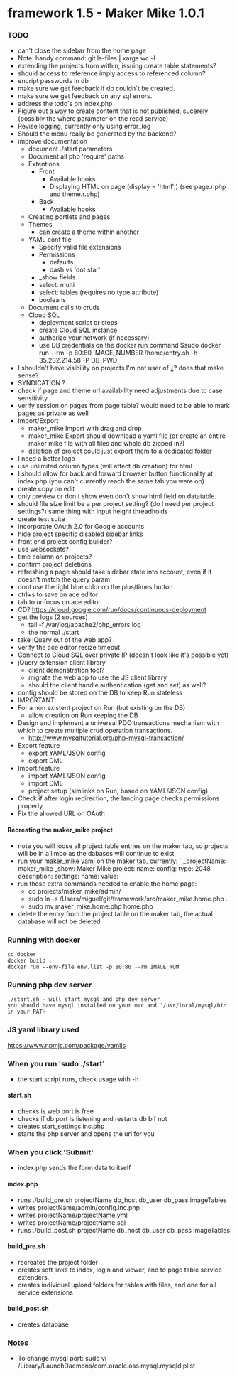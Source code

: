 # framework 1.5 - Maker Mike 1.0.1
### TODO
- can't close the sidebar from the home page
- Note: handy command: git ls-files | xargs wc -l
- extending the projects from within, issuing create table statements?
- should access to reference imply access to referenced column?
- encript passwords in db
- make sure we get feedback if db couldn´t be created.
- make sure we get feedback on any sql errors.
- address the todo's on index.php
- Figure out a way to create content that is not published, sucerely (possibly the where parameter on the read service)
- Revise logging, currently only using error_log
- Should the menu really be generated by the backend?
- improve documentation
	- document ./start parameters
	- Document all php 'require' paths
	- Extentions
		- Front
			- Available hooks
			- Displaying HTML on page (display = 'html';) (see page.r.php and theme.r.php)
		- Back
			- Available hooks
	- Creating portlets and pages
	- Themes
		- can create a theme within another
	- YAML conf file
		- Specify valid file extensions
		- Permissions
			- defaults
			- dash vs 'dot star'
		- _show fields
		- select: multi
		- select: tables (requires no type attribute)
		- booleans
	- Document calls to cruds
	- Cloud SQL
		- deployment script or steps
		- create Cloud SQL instance
		- authorize your network (if necessary)
		- use DB credentials on the docker run command $sudo docker run --rm -p 80:80 IMAGE_NUMBER /home/entry.sh -h 35.232.214.58 -P DB_PWD
- I shouldn't have visibility on projects I'm not user of ¿? does that make sense?
- SYNDICATION ?
- check if page and theme url availability need adjustments due to case sensitivity
- verify session on pages from page table? would need to be able to mark pages as private as well
- Import/Export
	- maker_mike Import with drag and drop
	- maker_mike Export should download a yaml file (or create an entire maker mike file with all files and whole db zipped in?)
	- deletion of project could just export them to a dedicated folder
- I need a better logo
- use unlimited column types (will affect db creation) for html
- I should allow for back and forward browser button functionality at index.php (you can't currently reach the same tab you were on)
- create copy on edit
- only preview or don't show even don't show html field on datatable.
- should file size limit be a per project setting? (do I need per project settings?) same thing with input height threadholds
- create test suite
- incorporate OAuth 2.0 for Google accounts
- hide project specific disabled sidebar links 
- front end project config builder?
- use websockets?
- time column on projects?
- confirm project deletions
- refreshing a page should take sidebar state into account, even if it doesn't match the query param
- dont use the light blue color on the plus/times button
- ctrl+s to save on ace editor
- tab to unfocus on ace editor
- CD? https://cloud.google.com/run/docs/continuous-deployment
- get the logs (2 sources)
	- tail -f /var/log/apache2/php_errors.log
	- the normal ./start
- take jQuery out of the web app?
- verify the ace editor resize timeout
- Connect to Cloud SQL over private IP (doesn't look like it's possible yet)
- jQuery extension client library
	- client demonstration tool?
	- migrate the web app to use the JS client library
	- should the client handle authentication (get and set) as well?
- config should be stored on the DB to keep Run stateless
- IMPORTANT:
- For a non existent project on Run (but existing on the DB)
	- allow creation on Run keeping the DB
- Design and implement a universal PDO transactions mechanism with which to create multiple crud operation transactions.
	- http://www.mysqltutorial.org/php-mysql-transaction/
- Export feature
	- export YAML/JSON config
	- export DML
- Import feature
	- import YAML/JSON config
	- import DML
	- project setup (simlinks on Run, based on YAML/JSON config)
- Check if after login redirection, the landing page checks permissions properly
- Fix the allowed URL on OAuth

#### Recreating the maker_mike project
- note you will loose all project table entries on the maker tab, so projects will be in a limbo as the dabases will continue to exist
- run your maker_mike yaml on the maker tab, currently:
´
_projectName: maker_mike
_show: Maker Mike
project: 
  name: 
  config: 
    type: 2048 
  description:
settings:
  name:
  value: 
´
- run these extra commands needed to enable the home page:
	- cd projects/maker_mike/admin/
	- sudo ln -s /Users/miguel/git/framework/src/maker_mike.home.php .
	- sudo mv maker_mike.home.php home.php
- delete the entry from the project table on the maker tab, the actual database will not be deleted

### Running with docker
	cd docker
	docker build .
	docker run --env-file env.list -p 80:80 --rm IMAGE_NUM

### Running php dev server 
	./start.sh - will start mysql and php dev server
	you should have mysql installed on your mac and '/usr/local/mysql/bin' in your PATH

### JS yaml library used
https://www.npmjs.com/package/yamljs

### When you run 'sudo ./start'
- the start script runs, check usage with -h

#### start.sh
- checks is web port is free
- checks if db port is listening and restarts db bif not
- creates start_settings.inc.php
- starts the php server and opens the url for you

### When you click 'Submit'
- index.php sends the form data to itself

#### index.php
- runs ./build_pre.sh projectName db_host db_user db_pass imageTables
- writes projectName/admin/config.inc.php
- writes projectName/projectName.yml
- writes projectName/projectName.sql
- runs ./build_post.sh projectName db_host db_user db_pass imageTables

#### build_pre.sh
- recreates the project folder
- creates soft links to index, login and viewer, and to page table service extenders.
- creates individual upload folders for tables with files, and one for all service extensions

#### build_post.sh
- creates database

### Notes
- To change mysql port: sudo vi /Library/LaunchDaemons/com.oracle.oss.mysql.mysqld.plist
